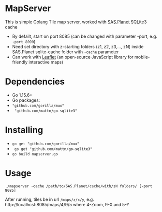 # MapServer

This is simple Golang Tile map server, worked with [SAS.Planet](http://www.sasgis.org/sasplaneta/) SQLite3 cache

  - By defailt, start on port 8085 (can be changed with parameter -port, e.g. ```-port 8090```)
  - Need set directory with z-starting folders (z1, z2, z3,..., zN) inside SAS.Planet sqlite-cache folder with ```-cache``` parameter
  - Can work with [Leaflet](https://leafletjs.com/) (an open-source JavaScript library for mobile-friendly interactive maps)


# Dependencies

  - Go 1.15.6+
  - Go packages:
  -  ``` "github.com/gorilla/mux" ```
  - ``` "github.com/mattn/go-sqlite3"```
# Installing
  - ``` go get "github.com/gorilla/mux" ```
  - ``` go get "github.com/mattn/go-sqlite3"```
  - ``` go build mapserver.go ```

# Usage
```
./mapserver -cache /path/to/SAS.Planet/cache/with/zN folders/ [-port 8085]
```
After running, tiles be in url ```/maps/z/x/y```, e.g. http://localhost:8085/maps/4/9/5 where 4-Zoom, 9-X and 5-Y